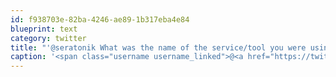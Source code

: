 ```yaml
---
id: f938703e-82ba-4246-ae89-1b317eba4e84
blueprint: text
category: twitter
title: "'@seratonik What was the name of the service/tool you were using to offload processing? .. Gears?"
caption: '<span class="username username_linked">@<a href="https://twitter.com/seratonik" title="Brent Luehr">seratonik</a></span> What was the name of the service/tool you were using to offload processing? .. Gears?'
---
```

